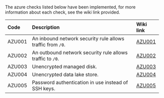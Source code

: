 The azure checks listed below have been implemented, for more information about each check, see the wiki link provided.

| Code  | Description | Wiki link |
|:-------|:-------------|:----------|
|AZU001|An inbound network security rule allows traffic from `/0`.|[AZU001](https://github.com/tfsec/tfsec/wiki/AZU001)|
|AZU002|An outbound network security rule allows traffic to `/0`.|[AZU002](https://github.com/tfsec/tfsec/wiki/AZU002)|
|AZU003|Unencrypted managed disk.|[AZU003](https://github.com/tfsec/tfsec/wiki/AZU003)|
|AZU004|Unencrypted data lake store.|[AZU004](https://github.com/tfsec/tfsec/wiki/AZU004)|
|AZU005|Password authentication in use instead of SSH keys.|[AZU005](https://github.com/tfsec/tfsec/wiki/AZU005)|

